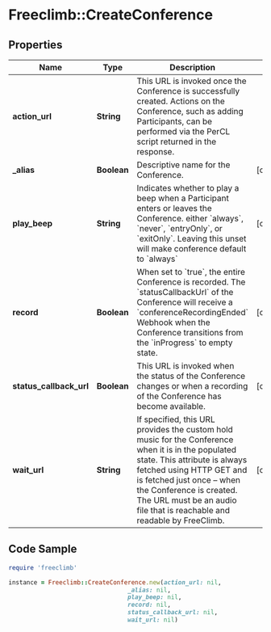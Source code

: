 # Freeclimb::CreateConference

## Properties

Name | Type | Description | Notes
------------ | ------------- | ------------- | -------------
**action_url** | **String** |  This URL is invoked once the Conference is successfully created. Actions on the Conference, such as adding Participants, can be performed via the PerCL script returned in the response.  | 
**_alias** | **Boolean** | Descriptive name for the Conference.  | [optional] 
**play_beep** | **String** | Indicates whether to play a beep when a Participant enters or leaves the Conference. either &#x60;always&#x60;, &#x60;never&#x60;, &#x60;entryOnly&#x60;, or &#x60;exitOnly&#x60;. Leaving this unset will make conference default to &#x60;always&#x60;  | [optional] 
**record** | **Boolean** | When set to &#x60;true&#x60;, the entire Conference is recorded. The &#x60;statusCallbackUrl&#x60; of the Conference will receive a &#x60;conferenceRecordingEnded&#x60; Webhook when the Conference transitions from the &#x60;inProgress&#x60; to empty state. | [optional] 
**status_callback_url** | **Boolean** | This URL is invoked when the status of the Conference changes or when a recording of the Conference has become available. | [optional] 
**wait_url** | **String** | If specified, this URL provides the custom hold music for the Conference when it is in the populated state. This attribute is always fetched using HTTP GET and is fetched just once – when the Conference is created. The URL must be an audio file that is reachable and readable by FreeClimb. | [optional] 

## Code Sample

```ruby
require 'freeclimb'

instance = Freeclimb::CreateConference.new(action_url: nil,
                                 _alias: nil,
                                 play_beep: nil,
                                 record: nil,
                                 status_callback_url: nil,
                                 wait_url: nil)
```


